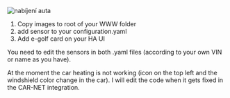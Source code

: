 ![nabíjení auta](https://github.com/CZaMOR/e-golf-lovelace/assets/133046322/4f3fd98e-0d97-4dbf-b63f-b6d587348481)



1. Copy images to root of your WWW folder
2. add sensor to your configuration.yaml
3. Add e-golf card on your HA UI

You need to edit the sensors in both .yaml files (according to your own VIN or name as you have).


At the moment the car heating is not working (icon on the top left and the windshield color change in the car). I will edit the code when it gets fixed in the CAR-NET integration.
